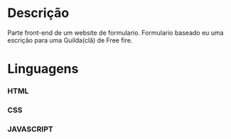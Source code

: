 # Descrição
Parte front-end de um website de formulario.
Formulario baseado eu uma escrição para uma Guilda(clã) de Free fire.

# Linguagens 
###  HTML 
### CSS
### JAVASCRIPT
